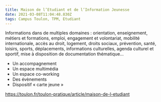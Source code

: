 ```yaml
---
title: Maison de l’Etudiant et de l’Information Jeunesse
date: 2021-03-08T11:04:48.830Z
tags: Campus Toulon, TPM, Etudiant
---
```

Informations dans de multiples domaines : orientation, enseignement, métiers et formations, emploi, engagement et volontariat, mobilité internationale, accès au droit, logement, droits sociaux, prévention, santé, loisirs, sports, déplacements, informations culturelles, agenda culturel et sportif, mise à disposition de documentation thématique… 

* Un accompagnement
* Un espace multimédia
* Un espace co-working
* Des évènements
* Dispositif « carte jeune »



<https://toulon.fr/toulon-pratique/article/maison-de-l-etudiant>